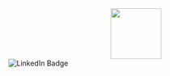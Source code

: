<div id="header" align="center">
  <img src="https://media.giphy.com/media/9c4mnRnjfDlHizMGhJ/giphy.gif" width="100"/>
</div>
<div>
    <img src="https://img.shields.io/badge/LinkedIn-blue?style=for-the-badge&logo=linkedin&logoColor=white" alt="LinkedIn Badge"/>
</div>
